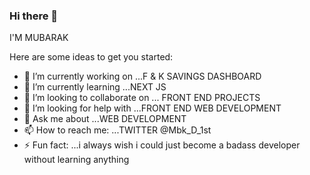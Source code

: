 ### Hi there 👋
I'M MUBARAK

Here are some ideas to get you started:

- 🔭 I’m currently working on ...F & K SAVINGS DASHBOARD
- 🌱 I’m currently learning ...NEXT JS
- 👯 I’m looking to collaborate on ... FRONT END PROJECTS
- 🤔 I’m looking for help with ...FRONT END WEB DEVELOPMENT
- 💬 Ask me about ...WEB DEVELOPMENT
- 📫 How to reach me: ...TWITTER @Mbk_D_1st
- ⚡ Fun fact: ...i always wish i could just become a badass developer without learning anything 

